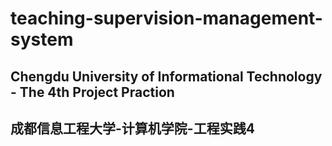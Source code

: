 # teaching-supervision-management-system
## Chengdu University of Informational Technology - The 4th Project Praction
## 成都信息工程大学-计算机学院-工程实践4
